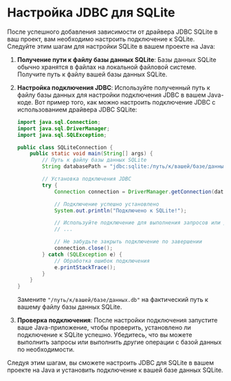 # Настройка JDBC для SQLite

После успешного добавления зависимости от драйвера JDBC SQLite в ваш проект, вам необходимо настроить подключение к SQLite. Следуйте этим шагам для настройки SQLite в вашем проекте на Java:

1. **Получение пути к файлу базы данных SQLite**: Базы данных SQLite обычно хранятся в файлах на локальной файловой системе. Получите путь к файлу вашей базы данных SQLite.

2. **Настройка подключения JDBC**: Используйте полученный путь к файлу базы данных для настройки подключения JDBC в вашем Java-коде. Вот пример того, как можно настроить подключение JDBC с использованием драйвера JDBC SQLite:

   ```java
   import java.sql.Connection;
   import java.sql.DriverManager;
   import java.sql.SQLException;

   public class SQLiteConnection {
       public static void main(String[] args) {
           // Путь к файлу базы данных SQLite
           String databasePath = "jdbc:sqlite:/путь/к/вашей/базе/данных.db";

           // Установка подключения JDBC
           try {
               Connection connection = DriverManager.getConnection(databasePath);

               // Подключение успешно установлено
               System.out.println("Подключено к SQLite!");

               // Используйте подключение для выполнения запросов или других операций с базой данных
               // ...

               // Не забудьте закрыть подключение по завершении
               connection.close();
           } catch (SQLException e) {
               // Обработка ошибок подключения
               e.printStackTrace();
           }
       }
   }
   ```

   Замените `"/путь/к/вашей/базе/данных.db"` на фактический путь к вашему файлу базы данных SQLite.

3. **Проверка подключения**: После настройки подключения запустите ваше Java-приложение, чтобы проверить, установлено ли подключение к SQLite успешно. Убедитесь, что вы можете выполнить запросы или выполнить другие операции с базой данных по необходимости.

Следуя этим шагам, вы сможете настроить JDBC для SQLite в вашем проекте на Java и установить подключение к вашей базе данных SQLite.